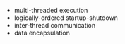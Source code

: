 - multi-threaded execution
- logically-ordered startup-shutdown
- inter-thread communication
- data encapsulation
